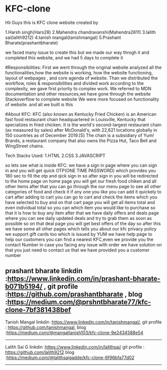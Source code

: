 # KFC-clone
Hii Guys this is KFC clone website created by

1.Harsh singh(Hars28)
2.Mahendra chandravanshi(Mahendra2611)
3.lalith sai(lalith9212)
4.tanish mangal(tanishmangal)
5.Prashant Bharate(prashantbharate)



we faced many issue to create this but we made our way throgh it and completed this website, and we had 5 days to complete it

#Responsibilities:
  First we went through the original website analyzed all the functionalities,how the website is working,
  how the website functioning, layout of webpages , and core agenda of website.
  Than we distributed the workflow, roles & responsibilities and divided work according to the complexity,
  we gave first priority to complex work. We referred to MDN documentation and other resources,we have gone through the website Stackoverflow to complete website
  We were more focused on functionality of website.
  and all we built is this

#About KFC:
  KFC (also known as Kentucky Fried Chicken) is an American fast food restaurant chain headquartered in Louisville,
  Kentucky that specializes in fried chicken. It is the world's second-largest restaurant chain (as measured by sales) after McDonald's,
  with 22,621 locations globally in 150 countries as of December 2019.[5] The chain is a subsidiary of Yum! Brands,
  a restaurant company that also owns the Pizza Hut, Taco Bell and WingStreet chains.

Tech Stacks Used:
  1.HTML
  2.CSS
  3.JAVASCRIPT
  
so lets see what is inside KFC:
  we have a sign in page where you can sign in and you will get quick OTP(ONE TIME PASSWORD) which provides you 180 sec to fill the otp and qick sign in
  so after sign in you will be redirected to the home page
  on home page you will get our fresh food chiken and all other items
  after that you can go through the our menu page to see all other categories of food and check it if any one you like you can add it quickely to cart 
  after adding to cart you can go to cart and check the items which you have selected to buy 
  and on that cart page you will get all items total and even individual total so you can which item you would like to purchase
  so that it is how to buy any item
  after that we have daily offers and deals page where you can see
  daily updated deals and try to grab them as soon as possible 
  so on that deal page you will get best offers of the day
  so after this we have some all other pages which tells you about our kfc
  privacy policy we support gift cards too which is issued by YUM
  we have help page to help our customers
  you can find a nearest KFC,even we provide you the contact Number
  in case you facing any issue with order we have solution on that you just need to contact us that we have provided you a customer number
  
  
  prashant bharate
  linkdin :https://www.linkedin.com/in/prashant-bharate-b071b5194/  ,
  git profile :https://github.com/prashantbharate  ,
  blog :https://medium.com/@prshntbharate77/kfc-clone-7bf381438bef
-------------------------------------------------------------------------------------------------------------------------------------------
   Tanish Mangal
  linkdin :https://www.linkedin.com/in/tanishmangal/,
  git profile : https://github.com/tanishmangal,
  blog :https://medium.com/@mangaltanish103/kfc-clone-9e2434588e54
  
  ----------------------------------------------------------------------------------------------------------------------------------------
  Lalith Sai G 
  linkdin :https://www.linkedin.com/in/lalithsai/
  git profile : https://github.com/lalith9212
  blog  :https://medium.com/@lalithsaigadde/kfc-clone-6f96bfa77d02

----------------------------------------------------------------------------------------------------------------------------------------------

